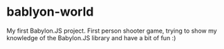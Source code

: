 # bablyon-world
My first Babylon.JS project. First person shooter game, trying to show my knowledge of the Babylon.JS library and have a bit of fun :)
